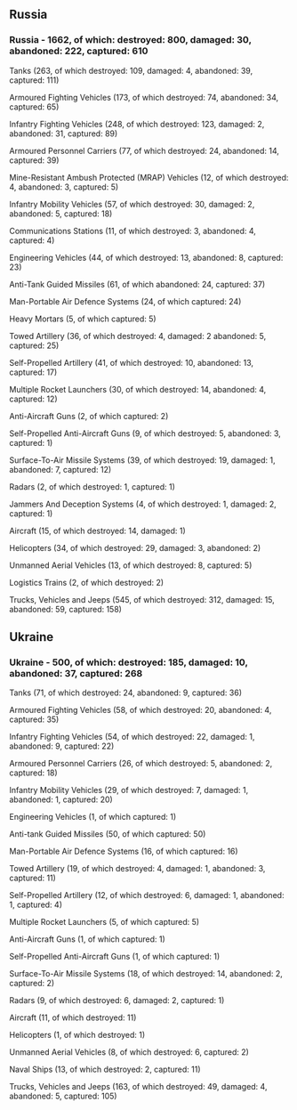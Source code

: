 
 
 ## Russia
 
 ### Russia - 1662, of which: destroyed: 800, damaged: 30, abandoned: 222, captured: 610

 

 

 Tanks (263, of which destroyed: 109, damaged: 4, abandoned: 39, captured: 111)

 Armoured Fighting Vehicles (173, of which destroyed: 74, abandoned: 34, captured: 65)

 Infantry Fighting Vehicles (248, of which destroyed: 123, damaged: 2, abandoned: 31, captured: 89)

 Armoured Personnel Carriers (77, of which destroyed: 24, abandoned: 14, captured: 39)

 Mine-Resistant Ambush Protected (MRAP) Vehicles (12, of which destroyed: 4, abandoned: 3, captured: 5)

 Infantry Mobility Vehicles (57, of which destroyed: 30, damaged: 2, abandoned: 5, captured: 18)

 Communications Stations (11, of which destroyed: 3, abandoned: 4, captured: 4)

 Engineering Vehicles (44, of which destroyed: 13, abandoned: 8, captured: 23)

 Anti-Tank Guided Missiles (61, of which abandoned: 24, captured: 37)

 Man-Portable Air Defence Systems (24, of which captured: 24)

 Heavy Mortars (5, of which captured: 5)

 Towed Artillery (36, of which destroyed: 4, damaged: 2 abandoned: 5, captured: 25)

 Self-Propelled Artillery (41, of which destroyed: 10, abandoned: 13, captured: 17)

 Multiple Rocket Launchers (30, of which destroyed: 14, abandoned: 4, captured: 12)

 Anti-Aircraft Guns (2, of which captured: 2)

 Self-Propelled Anti-Aircraft Guns (9, of which destroyed: 5, abandoned: 3, captured: 1)

 Surface-To-Air Missile Systems (39, of which destroyed: 19, damaged: 1, abandoned: 7, captured: 12)

 Radars (2, of which destroyed: 1, captured: 1)

 Jammers And Deception Systems (4, of which destroyed: 1, damaged: 2, captured: 1)

 Aircraft (15, of which destroyed: 14, damaged: 1)

 Helicopters (34, of which destroyed: 29, damaged: 3, abandoned: 2)

 Unmanned Aerial Vehicles (13, of which destroyed: 8, captured: 5)

 Logistics Trains (2, of which destroyed: 2)

 Trucks, Vehicles and Jeeps (545, of which destroyed: 312, damaged: 15, abandoned: 59, captured: 158)

 
 
 ## Ukraine
 
 ### Ukraine - 500, of which: destroyed: 185, damaged: 10, abandoned: 37, captured: 268

 

 

 Tanks (71, of which destroyed: 24, abandoned: 9, captured: 36)

 Armoured Fighting Vehicles (58, of which destroyed: 20, abandoned: 4, captured: 35)

 Infantry Fighting Vehicles (54, of which destroyed: 22, damaged: 1, abandoned: 9, captured: 22)

 Armoured Personnel Carriers (26, of which destroyed: 5, abandoned: 2, captured: 18)

 Infantry Mobility Vehicles (29, of which destroyed: 7, damaged: 1, abandoned: 1, captured: 20)

 Engineering Vehicles (1, of which captured: 1)

 Anti-tank Guided Missiles (50, of which captured: 50)

 Man-Portable Air Defence Systems (16, of which captured: 16)

 Towed Artillery (19, of which destroyed: 4, damaged: 1, abandoned: 3, captured: 11)

 Self-Propelled Artillery (12, of which destroyed: 6, damaged: 1, abandoned: 1, captured: 4)

 Multiple Rocket Launchers (5, of which captured: 5)

 Anti-Aircraft Guns (1, of which captured: 1)

 Self-Propelled Anti-Aircraft Guns (1, of which captured: 1)

 Surface-To-Air Missile Systems (18, of which destroyed: 14, abandoned: 2, captured: 2)

 

 

 Radars (9, of which destroyed: 6, damaged: 2, captured: 1)

 Aircraft (11, of which destroyed: 11)

 Helicopters (1, of which destroyed: 1)

 Unmanned Aerial Vehicles (8, of which destroyed: 6, captured: 2)

 Naval Ships (13, of which destroyed: 2, captured: 11)

 Trucks, Vehicles and Jeeps (163, of which destroyed: 49, damaged: 4, abandoned: 5, captured: 105)

